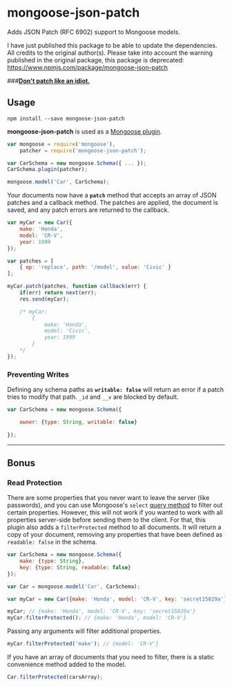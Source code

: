 # mongoose-json-patch
Adds JSON Patch (RFC 6902) support to Mongoose models.

I have just published this package to be able to update the dependencies. All credits to the original author(s).
Please take into account the warning published in the original package, this package is deprecated:
https://www.npmjs.com/package/mongoose-json-patch

###**[Don't patch like an idiot.](http://williamdurand.fr/2014/02/14/please-do-not-patch-like-an-idiot/)**

## Usage

`npm install --save mongoose-json-patch`

**mongoose-json-patch** is used as a [Mongoose plugin](http://mongoosejs.com/docs/plugins.html).

```javascript
var mongoose = require('mongoose'),
	patcher = require('mongoose-json-patch');

var CarSchema = new mongoose.Schema({ ... });
CarSchema.plugin(patcher);

mongoose.model('Car', CarSchema);
```

Your documents now have a **`patch`** method that accepts an array of JSON patches and a callback method. The patches are applied, the document is saved, and any patch errors are returned to the callback.

```javascript
var myCar = new Car({
	make: 'Honda',
	model: 'CR-V',
	year: 1999
});

var patches = [
	{ op: 'replace', path: '/model', value: 'Civic' }
];

myCar.patch(patches, function callback(err) {
	if(err) return next(err);
	res.send(myCar);

	/* myCar:
		{
			make: 'Honda',
			model: 'Civic',
			year: 1999
		}
	*/
});
```

### Preventing Writes

Defining any schema paths as **`writable: false`** will return an error if a patch tries to modify that path. `_id` and `__v` are blocked by default.

```javascript
var CarSchema = new mongoose.Schema({

	owner: {type: String, writable: false}
	
});
```

----

## Bonus
### Read Protection

There are some properties that you never want to leave the server (like passwords), and you can use Mongoose's `select` [query method](http://mongoosejs.com/docs/api.html#query_Query-select) to filter out certain properties. However, this will not work if you wanted to work with all properties server-side before sending them to the client. For that, this plugin also adds a `filterProtected` method to all documents. It will return a copy of your document, removing any properties that have been defined as `readable: false` in the schema.

```javascript
var CarSchema = new mongoose.Schema({
	make: {type: String},
	key: {type: String, readable: false}
});

var Car = mongoose.model('Car', CarSchema);

var myCar = new Car({make: 'Honda', model: 'CR-V', key: 'secret15829a'});

myCar; // {make: 'Honda', model: 'CR-V', key: 'secret15829a'}
myCar.filterProtected(); // {make: 'Honda', model: 'CR-V'}
```

Passing any arguments will filter additional properties.

```javascript
myCar.filterProtected('make'); // {model: 'CR-V'}
```

If you have an array of documents that you need to filter, there is a static convenience method added to the model.

```javascript
Car.filterProtected(carsArray);
```